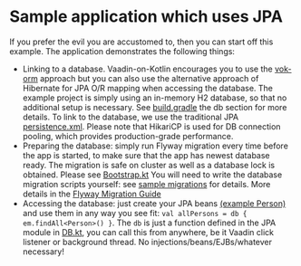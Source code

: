 # Sample application which uses JPA

If you prefer the evil you are accustomed to, then you can start off this example. The application demonstrates the following things:

* Linking to a database. Vaadin-on-Kotlin encourages you to use the [vok-orm](../vok-example-crud-sql2o)
  approach but you can also use the alternative approach of Hibernate for JPA O/R mapping when accessing the database.
  The example project is simply using an in-memory H2 database, so that no additional setup is necessary. See 
  [build.gradle](build.gradle) the db section for more details.
  To link to the database, we use the traditional JPA
  [persistence.xml](src/main/resources/META-INF/persistence.xml). Please note that HikariCP is used for DB
  connection pooling, which provides production-grade performance.
* Preparing the database: simply run Flyway migration every time before the app is started, to make sure
  that the app has newest database ready.
  The migration is safe on cluster as well as a database lock is obtained.
  Please see [Bootstrap.kt](src/main/kotlin/com/github/vok/example/crud/Bootstrap.kt)
  You will need to write the database migration scripts yourself: see [sample migrations](src/main/resources/db/migration) for details. More details
  in the [Flyway Migration Guide](https://flywaydb.org/documentation/migration/sql)
* Accessing the database: just create your JPA beans
  [(example Person)](src/main/kotlin/com/github/vok/example/crud/personeditor/Person.kt) and use them in any way you see fit:
  `val allPersons = db { em.findAll<Person>() }`. The `db` is just a function defined
  in the JPA module in [DB.kt](../vok-framework-jpa/src/main/kotlin/com/github/vok/framework/DB.kt), you can call this from anywhere, be it
  Vaadin click listener or background thread. No injections/beans/EJBs/whatever necessary!
